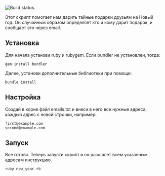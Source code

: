 ![Build status.](https://semaphoreapp.com/api/v1/projects/45ea9bb3baf707037501e9ae247b4af3820c2456/535/badge.png)


Этот скрипт помогает нам дарить тайные подарки друзьям на Новый год. Он
случайным образом определяет кто и кому дарит подарок, и сообщает это
через email.

Установка
---------
Для начала установи ruby и rubygem. 
Если bundler не установлен, тогда:
    
    gem install bundler
    
Далее, установи дополнительные библиотеки при помощи:

    bundle install

Настройка
---------
Создай в корне файл emails.txt и внеси в него все нужные адреса, каждый
адрес с новой строчки, например:

    first@example.com
    second@example.com

Запуск
------
Все готово. Теперь запусти скрипт и он разошлет всем указанным адресам
инструкцию.

    ruby new_year.rb
